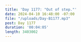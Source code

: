 ```yaml
---
title: 'Day 1177: "Out of step."'
date: 2024-04-10 16:48:00 -07:00
file: "/uploads/Day-B1177.mp3"
post: Day 1177
duration: '00:04:05'
length: 3403002
---
```


